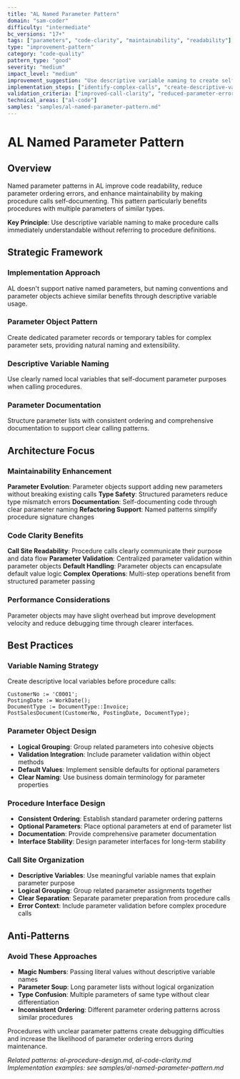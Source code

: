 ```yaml
---
title: "AL Named Parameter Pattern"
domain: "sam-coder"
difficulty: "intermediate"
bc_versions: "17+"
tags: ["parameters", "code-clarity", "maintainability", "readability"]
type: "improvement-pattern"
category: "code-quality"
pattern_type: "good"
severity: "medium"
impact_level: "medium"
improvement_suggestion: "Use descriptive variable naming to create self-documenting parameter patterns"
implementation_steps: ["identify-complex-calls", "create-descriptive-variables", "validate-clarity"]
validation_criteria: ["improved-call-clarity", "reduced-parameter-errors"]
technical_areas: ["al-code"]
samples: "samples/al-named-parameter-pattern.md"
---
```


# AL Named Parameter Pattern

## Overview

Named parameter patterns in AL improve code readability, reduce parameter ordering errors, and enhance maintainability by making procedure calls self-documenting. This pattern particularly benefits procedures with multiple parameters of similar types.

**Key Principle**: Use descriptive variable naming to make procedure calls immediately understandable without referring to procedure definitions.

## Strategic Framework

### Implementation Approach
AL doesn't support native named parameters, but naming conventions and parameter objects achieve similar benefits through descriptive variable usage.

### Parameter Object Pattern
Create dedicated parameter records or temporary tables for complex parameter sets, providing natural naming and extensibility.

### Descriptive Variable Naming
Use clearly named local variables that self-document parameter purposes when calling procedures.

### Parameter Documentation
Structure parameter lists with consistent ordering and comprehensive documentation to support clear calling patterns.

## Architecture Focus

### Maintainability Enhancement
**Parameter Evolution**: Parameter objects support adding new parameters without breaking existing calls
**Type Safety**: Structured parameters reduce type mismatch errors
**Documentation**: Self-documenting code through clear parameter naming
**Refactoring Support**: Named patterns simplify procedure signature changes

### Code Clarity Benefits
**Call Site Readability**: Procedure calls clearly communicate their purpose and data flow
**Parameter Validation**: Centralized parameter validation within parameter objects
**Default Handling**: Parameter objects can encapsulate default value logic
**Complex Operations**: Multi-step operations benefit from structured parameter passing

### Performance Considerations
Parameter objects may have slight overhead but improve development velocity and reduce debugging time through clearer interfaces.

## Best Practices

### Variable Naming Strategy
Create descriptive local variables before procedure calls:
```
CustomerNo := 'C0001';
PostingDate := WorkDate();
DocumentType := DocumentType::Invoice;
PostSalesDocument(CustomerNo, PostingDate, DocumentType);
```

### Parameter Object Design
- **Logical Grouping**: Group related parameters into cohesive objects
- **Validation Integration**: Include parameter validation within object methods
- **Default Values**: Implement sensible defaults for optional parameters
- **Clear Naming**: Use business domain terminology for parameter properties

### Procedure Interface Design
- **Consistent Ordering**: Establish standard parameter ordering patterns
- **Optional Parameters**: Place optional parameters at end of parameter list
- **Documentation**: Provide comprehensive parameter documentation
- **Interface Stability**: Design parameter interfaces for long-term stability

### Call Site Organization
- **Descriptive Variables**: Use meaningful variable names that explain parameter purpose
- **Logical Grouping**: Group related parameter assignments together
- **Clear Separation**: Separate parameter preparation from procedure calls
- **Error Context**: Include parameter validation before complex procedure calls

## Anti-Patterns

### Avoid These Approaches
- **Magic Numbers**: Passing literal values without descriptive variable names
- **Parameter Soup**: Long parameter lists without logical organization
- **Type Confusion**: Multiple parameters of same type without clear differentiation
- **Inconsistent Ordering**: Different parameter ordering patterns across similar procedures

Procedures with unclear parameter patterns create debugging difficulties and increase the likelihood of parameter ordering errors during maintenance.

*Related patterns: al-procedure-design.md, al-code-clarity.md*
*Implementation examples: see samples/al-named-parameter-pattern.md*